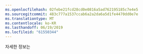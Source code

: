 ```yaml
---
ms.openlocfilehash: 02febe21fcd28cd0e0816a5ad762195185c7e4e5
ms.sourcegitcommit: 483c777a1537ccab6a2a2da6a5d1fe4470dd0e7e
ms.translationtype: MT
ms.contentlocale: ko-KR
ms.lasthandoff: 06/19/2019
ms.locfileid: "61550344"
---
```

자세한 정보는